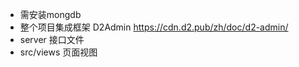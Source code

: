 - 需安装mongdb
- 整个项目集成框架 D2Admin
    https://cdn.d2.pub/zh/doc/d2-admin/
- server 接口文件
- src/views 页面视图
